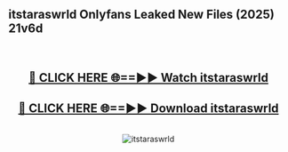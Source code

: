 <h2>itstaraswrld Onlyfans Leaked New Files (2025) 21v6d</h2>
<br>
<div align="center">
<h2><a href="https://mediafiles.top/itstaraswrld&ref=git" rel="nofollow">🔴 CLICK HERE 🌐==►► Watch itstaraswrld</a></h2>
<h2><a href="https://mediafiles.top/itstaraswrld&ref=git" rel="nofollow">🔴 CLICK HERE 🌐==►► Download itstaraswrld</a></h2>
<br>
<a href="https://mediafiles.top/itstaraswrld&ref=git" rel="nofollow" data-target="animated-image.originalLink"><img src="https://i.ibb.co.com/xMMVF88/686577567.gif" alt="itstaraswrld" style="max-width: 100%; display: inline-block;" data-target="animated-image.originalImage"></a>
</div>
<br>
<br>